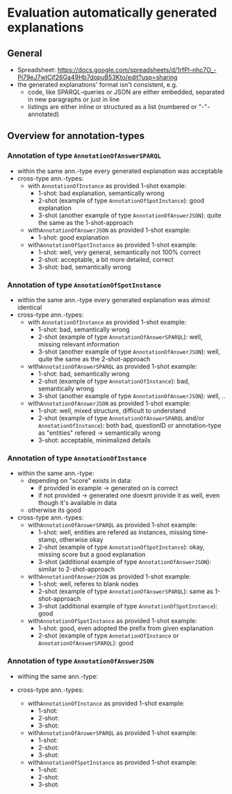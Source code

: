 # Evaluation automatically generated explanations

## General
- Spreadsheet: https://docs.google.com/spreadsheets/d/1rfPl-nhc7O_-Pi79eJ7wICjf26Ga49Hb7dopuB53Kto/edit?usp=sharing
- the generated explanations' format isn't consistent, e.g.
	- code, like SPARQL-queries or JSON are either embedded, separated in new paragraphs or just in line
	- listings are either inline or structured as a list (numbered or "-"-annotated)

## Overview for annotation-types

### Annotation of type `AnnotationOfAnswerSPARQL`
- within the same ann.-type every generated explanation was acceptable
- cross-type ann.-types:
	- with `AnnotationOfInstance` as provided 1-shot example:
		- 1-shot: bad explanation, semantically wrong 
		- 2-shot (example of type `AnnotationOfSpotInstance`): good explanation
		- 3-shot (another example of type `AnnotationOfAnswerJSON`): quite the same as the 1-shot-approach
	- with`AnnotationOfAnswerJSON` as provided 1-shot example:
		- 1-shot: good explanation
	- with`AnnotationOfSpotInstance` as provided 1-shot example:
		- 1-shot: well, very general, semantically not 100% correct
		- 2-shot: acceptable, a bit more detailed, correct
		- 3-shot: bad, semantically wrong
### Annotation of type `AnnotationOfSpotInstance`
- within the same ann.-type every generated explanation was almost identical
- cross-type ann.-types:
	- with `AnnotationOfInstance` as provided 1-shot example:
		- 1-shot: bad, semantically wrong
		- 2-shot (example of type `AnnotationOfAnswerSPARQL`): well, missing relevant information
		- 3-shot (another example of type `AnnotationOfAnswerJSON`): well, quite the same as the 2-shot-approach
	- with`AnnotationOfAnswerSPARQL` as provided 1-shot example:
		- 1-shot: bad, semantically wrong
		- 2-shot (example of type `AnnotationOfInstance`): bad, semantically wrong
		- 3-shot (another example of type `AnnotationOfAnswerJSON`): well, ..
	- with`AnnotationOfAnswerJSON` as provided 1-shot example:
		- 1-shot: well, mixed structure, difficult to understand
		- 2-shot (example of type `AnnotationOfAnswerSPARQL` and/or `AnnotationOfInstance`): both bad, questionID or annotation-type as "entities" refered -> semantically wrong
		- 3-shot: acceptable, minimalized details
### Annotation of type `AnnotationOfInstance`
- within the same ann.-type:
	- depending on "score" exists in data:
		- if provided in example -> generated on is correct
		- if not provided -> generated one doesnt provide it as well, even though it's available in data
	- otherwise its good
- cross-type ann.-types:
	- with`AnnotationOfAnswerSPARQL` as provided 1-shot example:
		- 1-shot: well, entities are refered as instances, missing time-stamp, otherwise okay
		- 2-shot (example of type `AnnotationOfSpotInstance`): okay, missing score but a good explanation
		- 3-shot (additional example of type `AnnotationOfAnswerJSON`): similar to 2-shot-approach
	- with`AnnotationOfAnswerJSON` as provided 1-shot example:
		- 1-shot: well, referes to blank nodes
		- 2-shot (example of type `AnnotationOfAnswerSPARQL`): same as 1-shot-approach
		- 3-shot (additional example of type `AnnotationOfSpotInstance`): good
	- with`AnnotationOfSpotInstance` as provided 1-shot example:
		- 1-shot: good, even adopted the prefix from given explanation
		- 2-shot (example of type `AnnotationOfInstance` or `AnnotationOfAnswerSPARQL`): good
### Annotation of type `AnnotationOfAnswerJSON`
- withing the same ann.-type:

- cross-type ann.-types:
	- with`AnnotationOfInstance` as provided 1-shot example:
		- 1-shot:
		- 2-shot:
		- 3-shot:
	- with`AnnotationOfAnswerSPARQL` as provided 1-shot example:
		- 1-shot:
		- 2-shot:
		- 3-shot:
	- with`AnnotationOfSpotInstance` as provided 1-shot example:
		- 1-shot:
		- 2-shot:
		- 3-shot:
